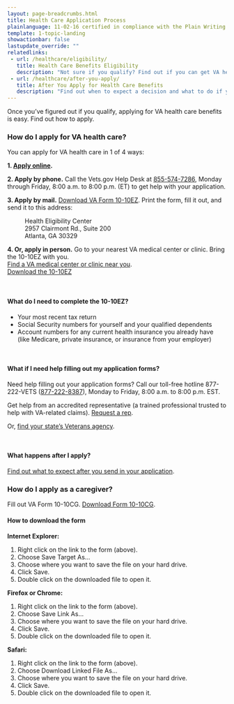 ```yaml
---
layout: page-breadcrumbs.html
title: Health Care Application Process
plainlanguage: 11-02-16 certified in compliance with the Plain Writing Act
template: 1-topic-landing
showactionbar: false
lastupdate_override: ""
relatedlinks:
 - url: /healthcare/eligibility/
   title: Health Care Benefits Eligibility
   description: "Not sure if you qualify? Find out if you can get VA health care benefits."
 - url: /healthcare/after-you-apply/
   title: After You Apply for Health Care Benefits
   description: "Find out when to expect a decision and what to do if you don’t hear back or don’t get approved."
---
```


<div class="va-introtext">

Once you’ve figured out if you qualify, applying for VA health care benefits is easy. Find out how to apply.

</div>

<div class="feature" markdown=“1”>

### How do I apply for VA health care?

You can apply for VA health care in 1 of 4 ways:

**1. [Apply online](https://www.vets.gov/healthcare/apply/application/introduction).**

**2. Apply by phone.** Call the Vets.gov Help Desk at <a href="tel:+1phonenumber">855-574-7286</a>, Monday through Friday, 8:00 a.m. to 8:00 p.m. (ET) to get help with your application.

**3. Apply by mail.** [Download VA Form 10-10EZ](http://www.va.gov/vaforms/medical/pdf/1010EZ-fillable.pdf). Print the form, fill it out, and send it to this address:

<dl class="va-address-block">
<dd>Health Eligibility Center</dd>
<dd>2957 Clairmont Rd., Suite 200</dd>
<dd>Atlanta, GA 30329</dd>
</dl>

**4. Or, apply in person.** Go to your nearest VA medical center or clinic. Bring the 10-10EZ with you.<br />
[Find a VA medical center or clinic near you](https://www.vets.gov/facilities).<br />
[Download the 10-10EZ](http://www.va.gov/vaforms/medical/pdf/1010EZ-fillable.pdf)

<br>

#### What do I need to complete the 10-10EZ?

- Your most recent tax return
- Social Security numbers for yourself and your qualified dependents
- Account numbers for any current health insurance you already have (like Medicare, private insurance, or insurance from your employer)

<br>

#### What if I need help filling out my application forms?

Need help filling out your application forms?
Call our toll-free hotline 877-222-VETS (<a href="tel:+1phonenumber">877-222-8387</a>), Monday to Friday, 8:00 a.m. to 8:00 p.m. EST.

Get help from an accredited representative (a trained professional trusted to help with VA-related claims). [Request a rep](https://www.ebenefits.va.gov/ebenefits/about/feature?feature=request-vso-representative). 

Or, [find your state’s Veterans agency](https://www.va.gov/statedva.htm). 

<br>

#### What happens after I apply?

[Find out what to expect after you send in your application](/healthcare/after-you-apply/).

</div>

### How do I apply as a caregiver?

Fill out VA Form 10-10CG.
[Download Form 10-10CG](https://www.vets.gov/healthcare/forms/vha-10-10CG.pdf). 

#### How to download the form

**Internet Explorer:**

1. Right click on the link to the form (above).
2. Choose Save Target As...
3. Choose where you want to save the file on your hard drive.
4. Click Save.
5. Double click on the downloaded file to open it.

**Firefox or Chrome:**

1. Right click on the link to the form (above).
2. Choose Save Link As...
3. Choose where you want to save the file on your hard drive.
4. Click Save.
5. Double click on the downloaded file to open it.

**Safari:**

1. Right click on the link to the form (above).
2. Choose Download Linked File As...
3. Choose where you want to save the file on your hard drive.
4. Click Save.
5. Double click on the downloaded file to open it.
